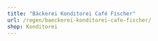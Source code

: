 ```yaml
---
title: "Bäckerei Konditorei Café Fischer"
url: /regen/baeckerei-konditorei-cafe-fischer/
shop: Konditorei
---
```

